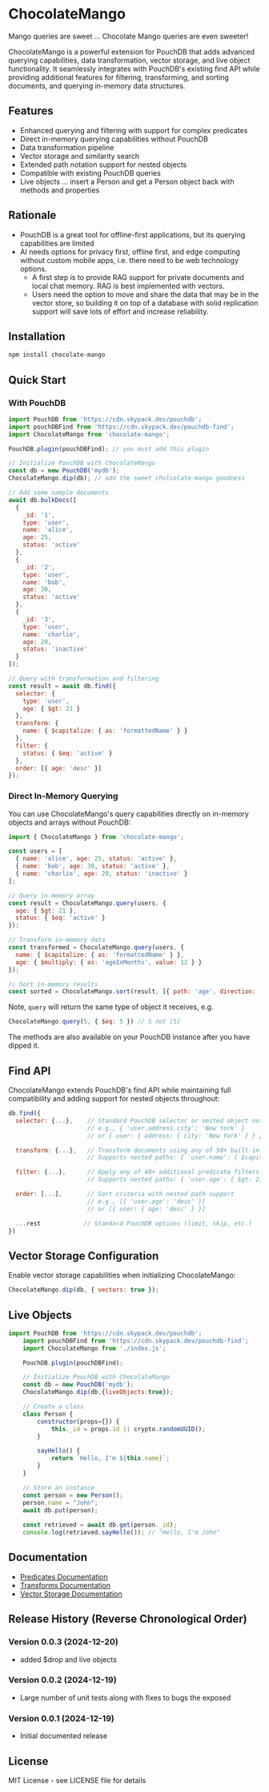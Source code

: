 # ChocolateMango

Mango queries are sweet ... Chocolate Mango queries are even sweeter!

ChocolateMango is a powerful extension for PouchDB that adds advanced querying capabilities, data transformation, vector storage, and live object functionality.
It seamlessly integrates with PouchDB's existing find API while providing additional features for filtering, transforming, and sorting documents, 
and querying in-memory data structures.

## Features

- Enhanced querying and filtering with support for complex predicates
- Direct in-memory querying capabilities without PouchDB
- Data transformation pipeline
- Vector storage and similarity search
- Extended path notation support for nested objects
- Compatible with existing PouchDB queries
- Live objects ... insert a Person and get a Person object back with methods and properties

## Rationale
- PouchDB is a great tool for offline-first applications, but its querying capabilities are limited
- AI needs options for privacy first, offline first, and edge computing without custom mobile apps, i.e. there need to be web technology options. 
  - A first step is to provide RAG support for private documents and local chat memory. RAG is best implemented with vectors.
  - Users need the option to move and share the data that may be in the vector store, so building it on top of a database with solid replication support will save lots of effort and increase reliability.

## Installation

```bash
npm install chocolate-mango
```

## Quick Start

### With PouchDB

```javascript
import PouchDB from 'https://cdn.skypack.dev/pouchdb';
import pouchDBFind from 'https://cdn.skypack.dev/pouchdb-find';
import ChocolateMango from 'chocolate-mango';

PouchDB.plugin(pouchDBFind); // you must add this plugin

// Initialize PouchDB with ChocolateMango
const db = new PouchDB('mydb');
ChocolateMango.dip(db); // add the sweet cholcolate-mango goodness

// Add some sample documents
await db.bulkDocs([
  {
    _id: '1',
    type: 'user',
    name: 'alice',
    age: 25,
    status: 'active'
  },
  {
    _id: '2',
    type: 'user',
    name: 'bob',
    age: 30,
    status: 'active'
  },
  {
    _id: '3',
    type: 'user',
    name: 'charlie',
    age: 20,
    status: 'inactive'
  }
]);

// Query with transformation and filtering
const result = await db.find({
  selector: {
    type: 'user',
    age: { $gt: 21 }
  },
  transform: {
    name: { $capitalize: { as: 'formattedName' } }
  },
  filter: {
    status: { $eq: 'active' }
  },
  order: [{ age: 'desc' }]
});
```

### Direct In-Memory Querying

You can use ChocolateMango's query capabilities directly on in-memory objects and arrays without PouchDB:

```javascript
import { ChocolateMango } from 'chocolate-mango';

const users = [
  { name: 'alice', age: 25, status: 'active' },
  { name: 'bob', age: 30, status: 'active' },
  { name: 'charlie', age: 20, status: 'inactive' }
];

// Query in-memory array
const result = ChocolateMango.query(users, {
  age: { $gt: 21 },
  status: { $eq: 'active' }
});

// Transform in-memory data
const transformed = ChocolateMango.query(users, {
  name: { $capitalize: { as: 'formattedName' } },
  age: { $multiply: { as: 'ageInMonths', value: 12 } }
});

// Sort in-memory results
const sorted = ChocolateMango.sort(result, [{ path: 'age', direction: 'desc' }]);
```

Note, `query` will return the same type of object it receives, e.g.

```javascript
ChocolateMango.query(5, { $eq: 5 }) // 5 not [5]
```

The methods are also available on your PouchDB instance after you have dipped it.

## Find API

ChocolateMango extends PouchDB's find API while maintaining full compatibility and adding support for nested objects throughout:

```javascript
db.find({
  selector: {...},    // Standard PouchDB selector or nested object notation
                      // e.g., { 'user.address.city': 'New York' } 
                      // or { user: { address: { city: 'New York' } } }

  transform: {...},   // Transform documents using any of 50+ built-in transform functions
                      // Supports nested paths: { 'user.name': { $capitalize: { as: 'formatted' } } }

  filter: {...},      // Apply any of 40+ additional predicate filters after transformation
                      // Supports nested paths: { 'user.age': { $gt: 21 } }

  order: [...],       // Sort criteria with nested path support
                      // e.g., [{ 'user.age': 'desc' }]
                      // or [{ user: { age: 'desc' } }]

  ...rest            // Standard PouchDB options (limit, skip, etc.)
})
```

## Vector Storage Configuration

Enable vector storage capabilities when initializing ChocolateMango:

```javascript
ChocolateMango.dip(db, { vectors: true });
```

## Live Objects

```javascript
import PouchDB from 'https://cdn.skypack.dev/pouchdb';
    import pouchDBFind from 'https://cdn.skypack.dev/pouchdb-find';
    import ChocolateMango from './index.js';

    PouchDB.plugin(pouchDBFind);

    // Initialize PouchDB with ChocolateMango
    const db = new PouchDB('mydb');
    ChocolateMango.dip(db,{liveObjects:true});

    // Create a class
    class Person {
        constructor(props={}) {
            this._id = props.id || crypto.randomUUID();
        }

        sayHello() {
            return `Hello, I'm ${this.name}`;
        }
    }

    // Store an instance
    const person = new Person();
    person.name = "John";
    await db.put(person);
    
    const retrieved = await db.get(person._id);
    console.log(retrieved.sayHello()); // "Hello, I'm John"
```


## Documentation

- [Predicates Documentation](./docs/predicates.md)
- [Transforms Documentation](./docs/transforms.md)
- [Vector Storage Documentation](./docs/vector-storage.md)

## Release History (Reverse Chronological Order)

### Version 0.0.3 (2024-12-20)
- added $drop and live objects

### Version 0.0.2 (2024-12-19)
- Large number of unit tests along with fixes to bugs the exposed

### Version 0.0.1 (2024-12-19)
- Initial documented release

## License

MIT License - see LICENSE file for details